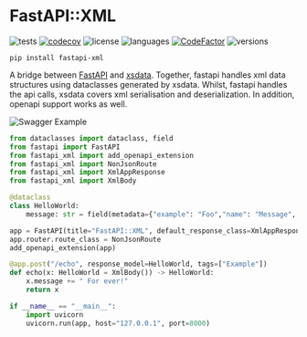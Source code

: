 # FastAPI::XML

![tests](https://github.com/cercide/fastapi-xml/actions/workflows/tests.yml/badge.svg)
[![codecov](https://codecov.io/gh/cercide/fastapi-xml/branch/master/graph/badge.svg)](https://app.codecov.io/gh/cercide/fastapi-xml)
![license](https://img.shields.io/github/license/cercide/fastapi-xml)
![languages](https://img.shields.io/github/languages/top/cercide/fastapi-xml.svg)
[![CodeFactor](https://www.codefactor.io/repository/github/cercide/fastapi-xml/badge)](https://www.codefactor.io/repository/github/cercide/fastapi-xml)
![versions](https://img.shields.io/pypi/pyversions/fastapi-xml.svg)

`pip install fastapi-xml`


A bridge between [FastAPI](https://github.com/tiangolo/fastapi) and [xsdata](https://github.com/tefra/xsdata). Together,
fastapi handles xml data structures using dataclasses generated by xsdata. Whilst, fastapi handles the api calls, xsdata
covers xml serialisation and deserialization. In addition, openapi support works as well.

![Swagger Example](https://github.com/cercide/fastapi-xml/raw/master/.github/rsc/example.png)

```python
from dataclasses import dataclass, field
from fastapi import FastAPI
from fastapi_xml import add_openapi_extension
from fastapi_xml import NonJsonRoute
from fastapi_xml import XmlAppResponse
from fastapi_xml import XmlBody

@dataclass
class HelloWorld:
    message: str = field(metadata={"example": "Foo","name": "Message", "type": "Element"})

app = FastAPI(title="FastAPI::XML", default_response_class=XmlAppResponse)
app.router.route_class = NonJsonRoute
add_openapi_extension(app)

@app.post("/echo", response_model=HelloWorld, tags=["Example"])
def echo(x: HelloWorld = XmlBody()) -> HelloWorld:
    x.message += " For ever!"
    return x

if __name__ == "__main__":
    import uvicorn
    uvicorn.run(app, host="127.0.0.1", port=8000)
```
